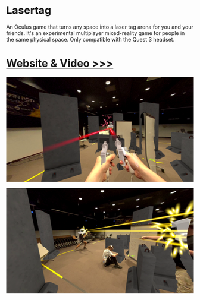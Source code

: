 # Lasertag

An Oculus game that turns any space into a laser tag arena for you and your friends. It's an experimental multiplayer mixed-reality game for people in the same physical space. Only compatible with the Quest 3 headset.

# [Website & Video >>>](https://anagly.ph/)

![screenshot 1](/readme/screenshot1.png)

![screenshot 2](/readme/screenshot2.png)